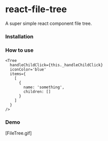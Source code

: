 # react-file-tree
A super simple react component file tree.

### Installation

### How to use
```
<Tree
  handleChildClick={this._handleChildClick}
  iconColor='blue'
  items={
    [
      {
        name: 'something',
        children: []
      }
    ]
  }
/>  

```

### Demo
[FileTree.gif]
